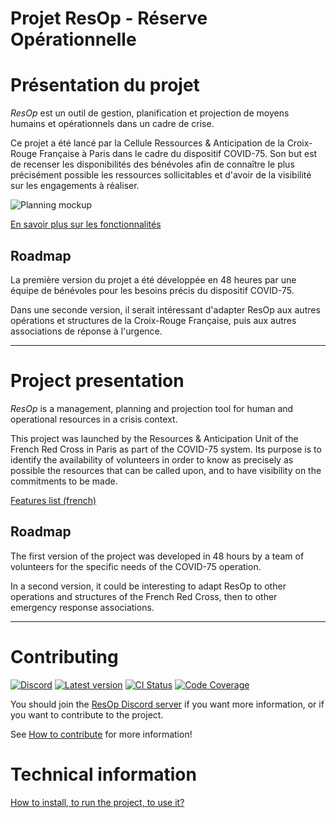 # Projet ResOp - Réserve Opérationnelle

# Présentation du projet

*ResOp* est un outil de gestion, planification et projection de moyens humains et opérationnels dans un cadre de crise.

Ce projet a été lancé par la Cellule Ressources & Anticipation de la Croix-Rouge Française à Paris dans le cadre du dispositif COVID-75.
Son but est de recenser les disponibilités des bénévoles afin de connaître le plus précisément possible les ressources sollicitables
et d'avoir de la visibilité sur les engagements à réaliser.

![Planning mockup](https://raw.githubusercontent.com/crf-devs/resop/master/doc/img/planning-mockup.png)

[En savoir plus sur les fonctionnalités](doc/features-fr.md)

## Roadmap

La première version du projet a été développée en 48 heures par une équipe de bénévoles pour les besoins précis du dispositif COVID-75.

Dans une seconde version, il serait intéressant d'adapter ResOp aux autres opérations et structures de la Croix-Rouge Française,
puis aux autres associations de réponse à l'urgence.

-----

# Project presentation

*ResOp* is a management, planning and projection tool for human and operational resources in a crisis context.

This project was launched by the Resources & Anticipation Unit of the French Red Cross in Paris as part of the COVID-75 system.
Its purpose is to identify the availability of volunteers in order to know as precisely as possible the resources that can be called upon,
and to have visibility on the commitments to be made.

[Features list (french)](doc/features-fr.md)

## Roadmap

The first version of the project was developed in 48 hours by a team of volunteers for the specific needs of the COVID-75 operation.

In a second version, it could be interesting to adapt ResOp to other operations and structures of the French Red Cross,
then to other emergency response associations.

-----

# Contributing

[![Discord](https://discordapp.com/api/guilds/690879735957553152/widget.png)](https://discord.gg/ZyzeSq5)
[![Latest version](https://img.shields.io/github/v/tag/crf-devs/resop)](https://github.com/crf-devs/resop/releases)
[![CI Status](https://github.com/crf-devs/resop/workflows/CI/badge.svg?branch=master)](https://github.com/crf-devs/resop/actions?query=branch%3Amaster)
[![Code Coverage](https://codecov.io/gh/crf-devs/resop/branch/master/graph/badge.svg)](https://codecov.io/gh/crf-devs/resop)

You should join the [ResOp Discord server](https://discord.gg/ZyzeSq5) if you want more information, or if you want to contribute to the project.

See [How to contribute](doc/contributing.md) for more information!

# Technical information

[How to install, to run the project, to use it?](doc/technical.md)
